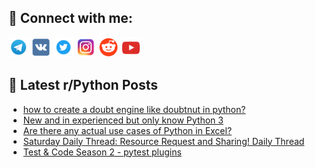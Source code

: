 ## 🔎 Connect with me:
[<img src="https://github.com/bullbesh/bullbesh/blob/main/images/Telegram.png" width="32" height="32" />](https://t.me/bullbesh)
[<img src="https://github.com/bullbesh/bullbesh/blob/main/images/VK.png" width="32" height="32" />](https://vk.com/bullbesh)
[<img src="https://github.com/bullbesh/bullbesh/blob/main/images/Twitter.png" width="32" height="32" />](https://twitter.com/bullbesh1)
[<img src="https://github.com/bullbesh/bullbesh/blob/main/images/Instagram.png" width="32" height="32" />](https://www.instagram.com/bullbesh)
[<img src="https://github.com/bullbesh/bullbesh/blob/main/images/Reddit.png" width="32" height="32" />](https://www.reddit.com/user/bullbesh)
[<img src="https://github.com/bullbesh/bullbesh/blob/main/images/YouTube.png" width="32" height="32" />](https://www.youtube.com/channel/UCtfjRs6uzgq5mfm8S06WTcg)

## 📕 Latest r/Python Posts
<!-- BLOG-POST-LIST:START -->
- [how to create a doubt engine like doubtnut in python?](https://www.reddit.com/r/Python/comments/1hyr77h/how_to_create_a_doubt_engine_like_doubtnut_in/)
- [New and in experienced but only know Python 3](https://www.reddit.com/r/Python/comments/1hypgam/new_and_in_experienced_but_only_know_python_3/)
- [Are there any actual use cases of Python in Excel?](https://www.reddit.com/r/Python/comments/1hylc50/are_there_any_actual_use_cases_of_python_in_excel/)
- [Saturday Daily Thread: Resource Request and Sharing! Daily Thread](https://www.reddit.com/r/Python/comments/1hyivpf/saturday_daily_thread_resource_request_and/)
- [Test &amp; Code Season 2 - pytest plugins](https://www.reddit.com/r/Python/comments/1hygwow/test_code_season_2_pytest_plugins/)
<!-- BLOG-POST-LIST:END -->
